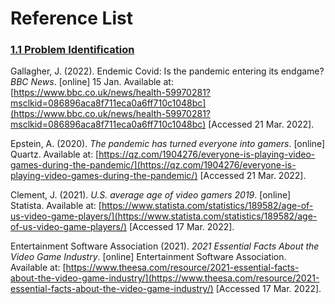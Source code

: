 # Reference List

### [1.1 Problem Identification](1-analysis/1.1-problem-identification.md)

Gallagher, J. (2022). Endemic Covid: Is the pandemic entering its endgame? _BBC News_. \[online] 15 Jan. Available at: [https://www.bbc.co.uk/news/health-59970281?msclkid=086896aca8f711eca0a6ff710c1048bc](https://www.bbc.co.uk/news/health-59970281?msclkid=086896aca8f711eca0a6ff710c1048bc) \[Accessed 21 Mar. 2022].

Epstein, A. (2020). _The pandemic has turned everyone into gamers_. \[online] Quartz. Available at: [https://qz.com/1904276/everyone-is-playing-video-games-during-the-pandemic/](https://qz.com/1904276/everyone-is-playing-video-games-during-the-pandemic/) \[Accessed 21 Mar. 2022].

Clement, J. (2021). _U.S. average age of video gamers 2019_. \[online] Statista. Available at: [https://www.statista.com/statistics/189582/age-of-us-video-game-players/](https://www.statista.com/statistics/189582/age-of-us-video-game-players/) \[Accessed 17 Mar. 2022].

Entertainment Software Association (2021). _2021 Essential Facts About the Video Game Industry_. \[online] Entertainment Software Association. Available at: [https://www.theesa.com/resource/2021-essential-facts-about-the-video-game-industry/](https://www.theesa.com/resource/2021-essential-facts-about-the-video-game-industry/) \[Accessed 17 Mar. 2022].
